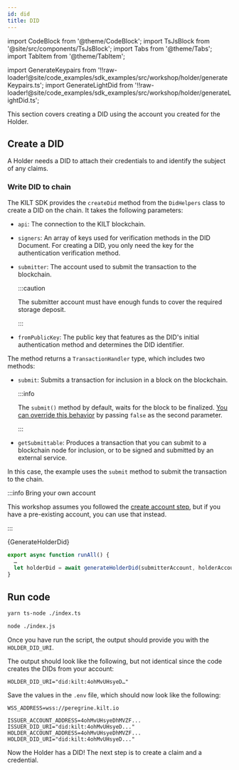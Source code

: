 ```yaml
---
id: did
title: DID
---
```


import CodeBlock from '@theme/CodeBlock';
import TsJsBlock from '@site/src/components/TsJsBlock';
import Tabs from '@theme/Tabs';
import TabItem from '@theme/TabItem';

import GenerateKeypairs from '!!raw-loader!@site/code_examples/sdk_examples/src/workshop/holder/generateKeypairs.ts';
import GenerateLightDid from '!!raw-loader!@site/code_examples/sdk_examples/src/workshop/holder/generateLightDid.ts';

This section covers creating a DID using the account you created for the <span className="label-role holder">Holder</span>.

## Create a DID

A <span className="label-role holder">Holder</span> needs a DID to attach their credentials to and identify the subject of any claims.

### Write DID to chain

The KILT SDK provides the `createDid` method from the `DidHelpers` class to create a DID on the chain. It takes the following parameters:

- `api`: The connection to the KILT blockchain.
- `signers`: An array of keys used for verification methods in the DID Document. For creating a DID, you only need the key for the authentication verification method.
- `submitter`: The account used to submit the transaction to the blockchain.

  :::caution

  The submitter account must have enough funds to cover the required storage deposit.

  :::

- `fromPublicKey`: The public key that features as the DID's initial authentication method and determines the DID identifier.

The method returns a `TransactionHandler` type, which includes two methods:

- `submit`: Submits a transaction for inclusion in a block on the blockchain.

  :::info

  The `submit()` method by default, waits for the block to be finalized. [You can override this behavior](https://kiltprotocol.github.io/sdk-js/interfaces/types_src.TransactionHandlers.html) by passing `false` as the second parameter.

  :::

- `getSubmittable`: Produces a transaction that you can submit to a blockchain node for inclusion, or to be signed and submitted by an external service.

In this case, the example uses the `submit` method to submit the transaction to the chain.

<!-- TODO: Add other methods -->

:::info Bring your own account

This workshop assumes you followed the [create account step](./01_account.md), but if you have a pre-existing account, you can use that instead.

:::

<TsJsBlock>
  {GenerateHolderDid}
</TsJsBlock>

<TsJsBlock>

```typescript
export async function runAll() {
  …
  let holderDid = await generateHolderDid(submitterAccount, holderAccount)
}
```

</TsJsBlock>

## Run code

<Tabs groupId="ts-js-choice">
  <TabItem value='ts' label='Typescript' default>

  ```bash
  yarn ts-node ./index.ts
  ```

  </TabItem>
  <TabItem value='js' label='Javascript' default>

  ```bash
  node ./index.js
  ```

  </TabItem>
</Tabs>

Once you have run the script, the output should provide you with the `HOLDER_DID_URI`.

The output should look like the following, but not identical since the code creates the DIDs from your account:

```
HOLDER_DID_URI="did:kilt:4ohMvUHsyeD…"
```

Save the values in the `.env` file, which should now look like the following:

```env title=".env"
WSS_ADDRESS=wss://peregrine.kilt.io

ISSUER_ACCOUNT_ADDRESS=4ohMvUHsyeDhMVZF...
ISSUER_DID_URI="did:kilt:4ohMvUHsyeD..."
HOLDER_ACCOUNT_ADDRESS=4ohMvUHsyeDhMVZF...
HOLDER_DID_URI="did:kilt:4ohMvUHsyeD..."
```

Now the Holder has a DID! The next step is to create a claim and a credential.
